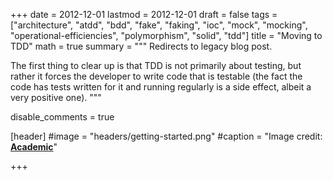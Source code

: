 +++
date = 2012-12-01
lastmod = 2012-12-01
draft = false
tags = ["architecture", "atdd", "bdd", "fake", "faking", "ioc", "mock", "mocking", "operational-efficiencies", "polymorphism", "solid", "tdd"]
title = "Moving to TDD"
math = true
summary = """
Redirects to legacy blog post.

The first thing to clear up is that TDD is not primarily about testing, but rather it forces the developer to write code that is testable (the fact the code has tests written for it and running regularly is a side effect, albeit a very positive one).
"""

disable_comments = true

[header]
#image = "headers/getting-started.png"
#caption = "Image credit: [**Academic**](https://github.com/gcushen/hugo-academic/)"

+++

<html>
  <head>
    <title>Moving to TDD</title>
    <link rel="canonical" href="https://binarymist.wordpress.com/2012/12/01/moving-to-tdd/"/>
    <meta http-equiv="content-type" content="text/html; charset=utf-8"/>
    <meta http-equiv="refresh" content="2; url=https://binarymist.wordpress.com/2012/12/01/moving-to-tdd/"/>
  </head>
</html>
